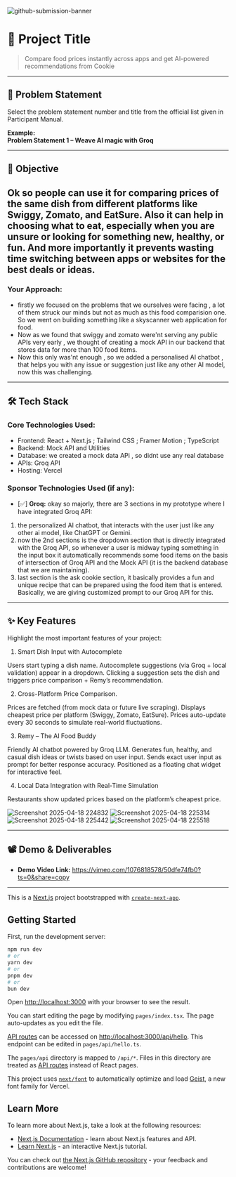 ![github-submission-banner](https://github.com/user-attachments/assets/a1493b84-e4e2-456e-a791-ce35ee2bcf2f)

# 🚀 Project Title

> Compare food prices instantly across apps and get AI-powered recommendations from Cookie

---

## 📌 Problem Statement

Select the problem statement number and title from the official list given in Participant Manual.

**Example:**  
**Problem Statement 1 – Weave AI magic with Groq**

---

## 🎯 Objective

Ok so people can use it for comparing prices of the same dish from different platforms like Swiggy, Zomato, and EatSure.
Also it can help in choosing what to eat, especially when you are unsure or looking for something new, healthy, or fun.
And more importantly it prevents wasting time switching between apps or websites for the best deals or ideas.
---

### Your Approach:  
- firstly we focused on the problems that we ourselves were facing , a lot of them struck our minds but not as much as this food comparision one. So we went on building something like a skyscanner web application for food.
- Now as we found that swiggy and zomato were'nt serving any public APIs very early , we thought of creating a mock API in our backend that stores data for more than 100 food items.
- Now this only was'nt enough , so we added a personalised AI chatbot , that helps you with any issue or suggestion just like any other AI model, now this was challenging.

---

## 🛠️ Tech Stack

### Core Technologies Used:
- Frontend: React + Next.js ; Tailwind CSS ; Framer Motion ; TypeScript
- Backend: Mock API and Utilities
- Database: we created a mock data APi , so didnt use any real database
- APIs: Groq API
- Hosting: Vercel

### Sponsor Technologies Used (if any):
- [✅] **Groq:** 
okay so majorly, there are 3 sections in my prototype where I have integrated Groq API:

1. the personalized AI chatbot, that interacts with the user just like any other ai model, like ChatGPT or Gemini.
2. now the 2nd sections is the dropdown section that is directly integrated with the Groq API, so whenever a user is midway typing something in the input box it automatically recommends some food items on the basis of intersection of Groq API and the Mock API (it is the backend database that we are maintaining).
3. last section is the ask cookie section, it basically provides a fun and unique recipe that can be prepared using the food item that is entered. Basically, we are giving customized prompt to our Groq API for this.
---

## ✨ Key Features

Highlight the most important features of your project:

1. Smart Dish Input with Autocomplete
   
Users start typing a dish name.
Autocomplete suggestions (via Groq + local validation) appear in a dropdown.
Clicking a suggestion sets the dish and triggers price comparison + Remy’s recommendation.

2. Cross-Platform Price Comparison.
   
Prices are fetched (from mock data or future live scraping).
Displays cheapest price per platform (Swiggy, Zomato, EatSure).
Prices auto-update every 30 seconds to simulate real-world fluctuations.

3. Remy – The AI Food Buddy
   
Friendly AI chatbot powered by Groq LLM.
Generates fun, healthy, and casual dish ideas or twists based on user input.
Sends exact user input as prompt for better response accuracy.
Positioned as a floating chat widget for interactive feel.

4. Local Data Integration with Real-Time Simulation

Restaurants show updated prices based on the platform’s cheapest price.

![Screenshot 2025-04-18 224832](https://github.com/user-attachments/assets/51dfd57c-68ac-46d5-8cf1-8620bf6bdacc)
![Screenshot 2025-04-18 225314](https://github.com/user-attachments/assets/9143c152-e967-4175-981e-c66e57332a67)
![Screenshot 2025-04-18 225442](https://github.com/user-attachments/assets/e376d3d8-7107-4dd3-b5fd-691ada59eae7)
![Screenshot 2025-04-18 225518](https://github.com/user-attachments/assets/eaa02ee9-c9ce-403d-bed9-41614a6a374b)


---

## 📽️ Demo & Deliverables

- **Demo Video Link:** https://vimeo.com/1076818578/50dfe74fb0?ts=0&share=copy

---
This is a [Next.js](https://nextjs.org) project bootstrapped with [`create-next-app`](https://nextjs.org/docs/pages/api-reference/create-next-app).

## Getting Started

First, run the development server:

```bash
npm run dev
# or
yarn dev
# or
pnpm dev
# or
bun dev
```  
Open [http://localhost:3000](http://localhost:3000) with your browser to see the result.

You can start editing the page by modifying `pages/index.tsx`. The page auto-updates as you edit the file.

[API routes](https://nextjs.org/docs/pages/building-your-application/routing/api-routes) can be accessed on [http://localhost:3000/api/hello](http://localhost:3000/api/hello). This endpoint can be edited in `pages/api/hello.ts`.

The `pages/api` directory is mapped to `/api/*`. Files in this directory are treated as [API routes](https://nextjs.org/docs/pages/building-your-application/routing/api-routes) instead of React pages.

This project uses [`next/font`](https://nextjs.org/docs/pages/building-your-application/optimizing/fonts) to automatically optimize and load [Geist](https://vercel.com/font), a new font family for Vercel.

## Learn More

To learn more about Next.js, take a look at the following resources:

- [Next.js Documentation](https://nextjs.org/docs) - learn about Next.js features and API.
- [Learn Next.js](https://nextjs.org/learn-pages-router) - an interactive Next.js tutorial.

You can check out [the Next.js GitHub repository](https://github.com/vercel/next.js) - your feedback and contributions are welcome!


